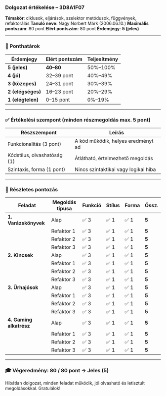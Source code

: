 ### **Dolgozat értékelése – 3D8A1F07**

**Témakör**: ciklusok, eljárások, szelektor metódusok, függvények, refaktorálás
**Tanuló neve**: Nagy Norbert Márk (2006.06.10.)
**Maximális pontszám**: 80 pont
**Elért pontszám**: 80 pont
**Érdemjegy**: **5 (jeles)**

---

### 📌 Ponthatárok

| Érdemjegy         | Elért pontszám | Teljesítmény |
| ----------------- | -------------- | ------------ |
| **5 (jeles)**     | **40–80**      | 50%–100%     |
| **4 (jó)**        | 32–39 pont     | 40%–49%      |
| **3 (közepes)**   | 24–31 pont     | 30%–39%      |
| **2 (elégséges)** | 16–23 pont     | 20%–29%      |
| **1 (elégtelen)** | 0–15 pont      | 0%–19%       |

---

### ✅ Értékelési szempont (minden részmegoldás max. 5 pont)

| Részszempont                | Leírás                               |
| --------------------------- | ------------------------------------ |
| Funkcionalitás (3 pont)     | A kód működik, helyes eredményt ad   |
| Kódstílus, olvashatóság (1) | Átlátható, értelmezhető megoldás     |
| Szintaxis, forma (1 pont)   | Nincs szintaktikai vagy logikai hiba |

---

### 📄 Részletes pontozás

| Feladat                 | Megoldás típusa | Funkció | Stílus | Forma | Össz. |
| ----------------------- | --------------- | ------- | ------ | ----- | ----- |
| **1. Varázskönyvek**    | Alap            | ✅ 3     | ✅ 1    | ✅ 1   | **5** |
|                         | Refaktor 1      | ✅ 3     | ✅ 1    | ✅ 1   | **5** |
|                         | Refaktor 2      | ✅ 3     | ✅ 1    | ✅ 1   | **5** |
|                         | Refaktor 3      | ✅ 3     | ✅ 1    | ✅ 1   | **5** |
| **2. Kincsek**          | Alap            | ✅ 3     | ✅ 1    | ✅ 1   | **5** |
|                         | Refaktor 1      | ✅ 3     | ✅ 1    | ✅ 1   | **5** |
|                         | Refaktor 2      | ✅ 3     | ✅ 1    | ✅ 1   | **5** |
|                         | Refaktor 3      | ✅ 3     | ✅ 1    | ✅ 1   | **5** |
| **3. Űrhajósok**        | Alap            | ✅ 3     | ✅ 1    | ✅ 1   | **5** |
|                         | Refaktor 1      | ✅ 3     | ✅ 1    | ✅ 1   | **5** |
|                         | Refaktor 2      | ✅ 3     | ✅ 1    | ✅ 1   | **5** |
|                         | Refaktor 3      | ✅ 3     | ✅ 1    | ✅ 1   | **5** |
| **4. Gaming alkatrész** | Alap            | ✅ 3     | ✅ 1    | ✅ 1   | **5** |
|                         | Refaktor 1      | ✅ 3     | ✅ 1    | ✅ 1   | **5** |
|                         | Refaktor 2      | ✅ 3     | ✅ 1    | ✅ 1   | **5** |
|                         | Refaktor 3      | ✅ 3     | ✅ 1    | ✅ 1   | **5** |

---

### 🎓 **Végeredmény: 80 / 80 pont → Jeles (5)**

Hibátlan dolgozat, minden feladat működik, jól olvasható és letisztult megoldásokkal. Gratulálok!
